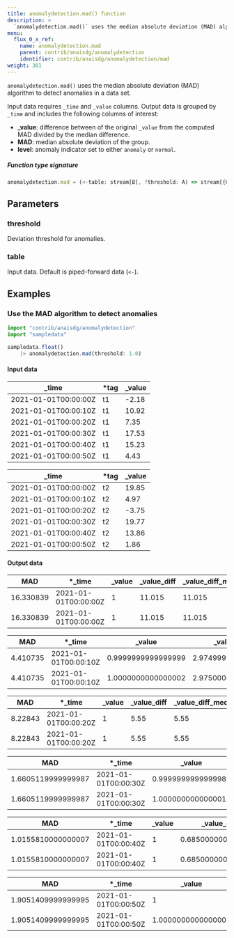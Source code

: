 ```yaml
---
title: anomalydetection.mad() function
description: >
  `anomalydetection.mad()` uses the median absolute deviation (MAD) algorithm to detect anomalies in a data set.
menu:
  flux_0_x_ref:
    name: anomalydetection.mad
    parent: contrib/anaisdg/anomalydetection
    identifier: contrib/anaisdg/anomalydetection/mad
weight: 301
---
```


<!------------------------------------------------------------------------------

IMPORTANT: This page was generated from comments in the Flux source code. Any
edits made directly to this page will be overwritten the next time the
documentation is generated. 

To make updates to this documentation, update the function comments above the
function definition in the Flux source code:

https://github.com/influxdata/flux/blob/master/stdlib/contrib/anaisdg/anomalydetection/mad.flux#L33-L68

Contributing to Flux: https://github.com/influxdata/flux#contributing
Fluxdoc syntax: https://github.com/influxdata/flux/blob/master/docs/fluxdoc.md

------------------------------------------------------------------------------->

`anomalydetection.mad()` uses the median absolute deviation (MAD) algorithm to detect anomalies in a data set.

Input data requires `_time` and `_value` columns.
Output data is grouped by `_time` and includes the following columns of interest:

- **\_value**: difference between of the original `_value` from the computed MAD
  divided by the median difference.
- **MAD**: median absolute deviation of the group.
- **level**: anomaly indicator set to either `anomaly` or `normal`.

##### Function type signature

```js
anomalydetection.mad = (<-table: stream[B], ?threshold: A) => stream[{C with level: string, _value_diff_med: D, _value_diff: D, _value: D}] where A: Comparable + Equatable, B: Record, D: Comparable + Divisible + Equatable
```

## Parameters

### threshold


Deviation threshold for anomalies.

### table


Input data. Default is piped-forward data (`<-`).


## Examples


### Use the MAD algorithm to detect anomalies

```js
import "contrib/anaisdg/anomalydetection"
import "sampledata"

sampledata.float()
    |> anomalydetection.mad(threshold: 1.0)
```

#### Input data

| _time                | *tag | _value  |
| -------------------- | ---- | ------- |
| 2021-01-01T00:00:00Z | t1   | -2.18   |
| 2021-01-01T00:00:10Z | t1   | 10.92   |
| 2021-01-01T00:00:20Z | t1   | 7.35    |
| 2021-01-01T00:00:30Z | t1   | 17.53   |
| 2021-01-01T00:00:40Z | t1   | 15.23   |
| 2021-01-01T00:00:50Z | t1   | 4.43    |

| _time                | *tag | _value  |
| -------------------- | ---- | ------- |
| 2021-01-01T00:00:00Z | t2   | 19.85   |
| 2021-01-01T00:00:10Z | t2   | 4.97    |
| 2021-01-01T00:00:20Z | t2   | -3.75   |
| 2021-01-01T00:00:30Z | t2   | 19.77   |
| 2021-01-01T00:00:40Z | t2   | 13.86   |
| 2021-01-01T00:00:50Z | t2   | 1.86    |


#### Output data

| MAD       | *_time               | _value  | _value_diff  | _value_diff_med  | level   | tag  |
| --------- | -------------------- | ------- | ------------ | ---------------- | ------- | ---- |
| 16.330839 | 2021-01-01T00:00:00Z | 1       | 11.015       | 11.015           | anomaly | t1   |
| 16.330839 | 2021-01-01T00:00:00Z | 1       | 11.015       | 11.015           | anomaly | t2   |

| MAD      | *_time               | _value             | _value_diff        | _value_diff_med  | level   | tag  |
| -------- | -------------------- | ------------------ | ------------------ | ---------------- | ------- | ---- |
| 4.410735 | 2021-01-01T00:00:10Z | 0.9999999999999999 | 2.9749999999999996 | 2.975            | normal  | t1   |
| 4.410735 | 2021-01-01T00:00:10Z | 1.0000000000000002 | 2.9750000000000005 | 2.975            | anomaly | t2   |

| MAD     | *_time               | _value  | _value_diff  | _value_diff_med  | level   | tag  |
| ------- | -------------------- | ------- | ------------ | ---------------- | ------- | ---- |
| 8.22843 | 2021-01-01T00:00:20Z | 1       | 5.55         | 5.55             | anomaly | t1   |
| 8.22843 | 2021-01-01T00:00:20Z | 1       | 5.55         | 5.55             | anomaly | t2   |

| MAD                | *_time               | _value             | _value_diff        | _value_diff_med    | level   | tag  |
| ------------------ | -------------------- | ------------------ | ------------------ | ------------------ | ------- | ---- |
| 1.6605119999999987 | 2021-01-01T00:00:30Z | 0.9999999999999984 | 1.1199999999999974 | 1.1199999999999992 | normal  | t1   |
| 1.6605119999999987 | 2021-01-01T00:00:30Z | 1.0000000000000016 | 1.120000000000001  | 1.1199999999999992 | anomaly | t2   |

| MAD                | *_time               | _value  | _value_diff        | _value_diff_med    | level   | tag  |
| ------------------ | -------------------- | ------- | ------------------ | ------------------ | ------- | ---- |
| 1.0155810000000007 | 2021-01-01T00:00:40Z | 1       | 0.6850000000000005 | 0.6850000000000005 | anomaly | t1   |
| 1.0155810000000007 | 2021-01-01T00:00:40Z | 1       | 0.6850000000000005 | 0.6850000000000005 | anomaly | t2   |

| MAD                | *_time               | _value             | _value_diff        | _value_diff_med    | level   | tag  |
| ------------------ | -------------------- | ------------------ | ------------------ | ------------------ | ------- | ---- |
| 1.9051409999999995 | 2021-01-01T00:00:50Z | 1                  | 1.2849999999999997 | 1.2849999999999997 | anomaly | t1   |
| 1.9051409999999995 | 2021-01-01T00:00:50Z | 1.0000000000000002 | 1.285              | 1.2849999999999997 | anomaly | t2   |

